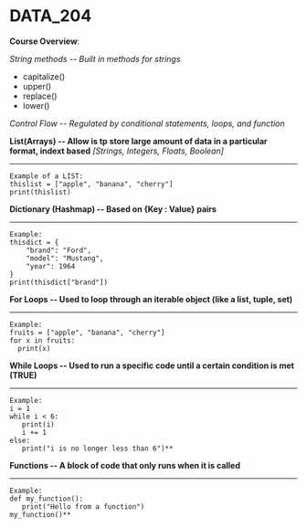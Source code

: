 # DATA_204

**Course Overview**: 

*String methods -- Built in methods for strings*
- capitalize()
- upper()
- replace()
- lower()
    
*Control Flow -- Regulated by conditional statements, loops, and function*

**List(Arrays) -- Allow is tp store large amount of data in a particular format, indext based** *[Strings, Integers, Floats, Boolean]*
***
    Example of a LIST:
    thislist = ["apple", "banana", "cherry"]
    print(thislist)
**Dictionary (Hashmap) -- Based on {Key : Value} pairs**
***
    Example:
    thisdict = {
        "brand": "Ford",
        "model": "Mustang",
        "year": 1964
    }
    print(thisdict["brand"])
    
**For Loops -- Used to loop through an iterable object (like a list, tuple, set)**
***
    Example:
    fruits = ["apple", "banana", "cherry"]
    for x in fruits:
      print(x)
      
**While Loops -- Used to run a specific code until a certain condition is met (TRUE)**
***
    Example:
    i = 1
    while i < 6:
       print(i)
       i += 1
    else:
       print("i is no longer less than 6")**
       
**Functions -- A block of code that only runs when it is called**
***
    Example: 
    def my_function():
       print("Hello from a function")
    my_function()**





